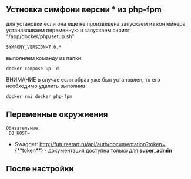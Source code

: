 

## Устновка симфони версии * из php-fpm
для установки если она еще не произведена запускаем из контейнера устанавливаем переменную и запускаем скрипт "/app/docker/php/setup.sh"
```
SYMFONY_VERSION=7.0.*
```
выполняем команду из папки
```
docker-compose up -d
```
ВНИМАНИЕ в случае если образ уже был установлен, то его необходимо удалить выполнив
```
docker rmi docker_php-fpm
```



## Переменные окружиения
```
Обязательные:
 DB_HOST=
```
* Swagger: http://futurestart.ru/api/auth/documentation?token={**token**} - документация доступна только для  **super_admin**

## После настройки
```

```